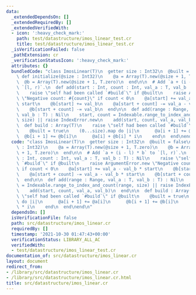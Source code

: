 ```yaml
---
data:
  _extendedDependsOn: []
  _extendedRequiredBy: []
  _extendedVerifiedWith:
  - icon: ':heavy_check_mark:'
    path: test/datastructure/imos_linear_test.cr
    title: test/datastructure/imos_linear_test.cr
  _isVerificationFailed: false
  _pathExtension: cr
  _verificationStatusIcon: ':heavy_check_mark:'
  attributes: {}
  bundledCode: "class ImosLinear(T)\n  getter size : Int32\n  @built = false\n\n \
    \ def initialize(@size : Int32)\n    @a = Array(T).new(@size + 1, T.zero)\n  \
    \  @b = Array(T).new(@size + 1, T.zero)\n  end\n\n  # Add `a + (i - l) * b` to\
    \ `[l, r)`.\n  def add(start : Int, count : Int, val_a : T, val_b : T) : Nil\n\
    \    raise \"self had been called `#build`\" if @built\n    raise ArgumentError.new\
    \ \"Negative count: #{count}\" if count < 0\n    @a[start] += val_a - val_b *\
    \ start\n    @b[start] += val_b\n    @a[start + count] -= val_a - val_b * start\n\
    \    @b[start + count] -= val_b\n  end\n\n  def add(range : Range, val_a : T,\
    \ val_b : T) : Nil\n    start, count = Indexable.range_to_index_and_count(range,\
    \ size) || raise IndexError.new\n    add(start, count, val_a, val_b)\n  end\n\n\
    \  def build : Array(T)\n    raise \"self had been called `#build`\" if @built\n\
    \    @built = true\n    (0...size).map do |i|\n      @a[i + 1] += @a[i]\n    \
    \  @b[i + 1] += @b[i]\n      @a[i] + @b[i] * i\n    end\n  end\nend\n"
  code: "class ImosLinear(T)\n  getter size : Int32\n  @built = false\n\n  def initialize(@size\
    \ : Int32)\n    @a = Array(T).new(@size + 1, T.zero)\n    @b = Array(T).new(@size\
    \ + 1, T.zero)\n  end\n\n  # Add `a + (i - l) * b` to `[l, r)`.\n  def add(start\
    \ : Int, count : Int, val_a : T, val_b : T) : Nil\n    raise \"self had been called\
    \ `#build`\" if @built\n    raise ArgumentError.new \"Negative count: #{count}\"\
    \ if count < 0\n    @a[start] += val_a - val_b * start\n    @b[start] += val_b\n\
    \    @a[start + count] -= val_a - val_b * start\n    @b[start + count] -= val_b\n\
    \  end\n\n  def add(range : Range, val_a : T, val_b : T) : Nil\n    start, count\
    \ = Indexable.range_to_index_and_count(range, size) || raise IndexError.new\n\
    \    add(start, count, val_a, val_b)\n  end\n\n  def build : Array(T)\n    raise\
    \ \"self had been called `#build`\" if @built\n    @built = true\n    (0...size).map\
    \ do |i|\n      @a[i + 1] += @a[i]\n      @b[i + 1] += @b[i]\n      @a[i] + @b[i]\
    \ * i\n    end\n  end\nend\n"
  dependsOn: []
  isVerificationFile: false
  path: src/datastructure/imos_linear.cr
  requiredBy: []
  timestamp: '2021-10-30 01:47:43+00:00'
  verificationStatus: LIBRARY_ALL_AC
  verifiedWith:
  - test/datastructure/imos_linear_test.cr
documentation_of: src/datastructure/imos_linear.cr
layout: document
redirect_from:
- /library/src/datastructure/imos_linear.cr
- /library/src/datastructure/imos_linear.cr.html
title: src/datastructure/imos_linear.cr
---
```

